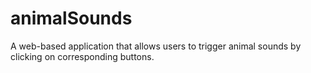 # animalSounds
A web-based application that allows users to trigger animal sounds by clicking on corresponding buttons. 

